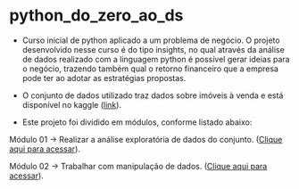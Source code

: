# python_do_zero_ao_ds
- Curso inicial de python aplicado a um problema de negócio. O projeto desenvolvido nesse curso é do tipo insights, no qual através da análise de dados realizado com a linguagem python é possível gerar ideias para o negócio, trazendo também qual o retorno financeiro que a empresa pode ter ao adotar as estratégias propostas.

- O conjunto de dados utilizado traz dados sobre imóveis à venda e está disponível no kaggle ([link](https://www.kaggle.com/shivachandel/kc-house-data)).  

- Este projeto foi dividido em módulos, conforme listado abaixo:

Módulo 01
-> Realizar a análise exploratória de dados do conjunto. ([Clique aqui para acessar](https://github.com/lucianaaguiarc/python_do_zero_ao_ds/blob/main/missao01.ipynb)).

Módulo 02
-> Trabalhar com manipulação de dados. ([Clique aqui para acessar](https://github.com/lucianaaguiarc/python_do_zero_ao_ds/blob/main/M2_ManipulacaoDeDados.ipynb)).

